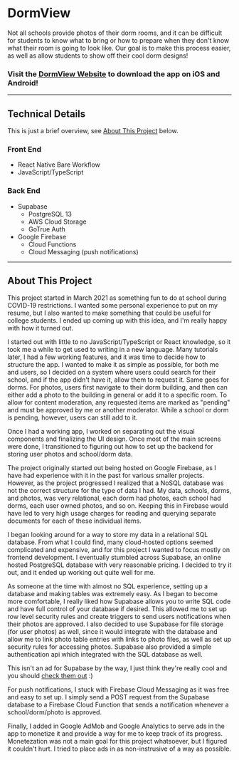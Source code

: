 # DormView

Not all schools provide photos of their dorm rooms, and it can be difficult for students to know what to bring or how to prepare when they don't know what their room is going to look like. Our goal is to make this process easier, as well as allow students to show off their cool dorm designs!

### Visit the [DormView Website](dormviewapp.com) to download the app on iOS and Android!

---

## Technical Details

This is just a brief overview, see [About This Project](#about-this-project) below.

### Front End

- React Native Bare Workflow
- JavaScript/TypeScript

### Back End

- Supabase
  - PostgreSQL 13
  - AWS Cloud Storage
  - GoTrue Auth
- Google Firebase
  - Cloud Functions
  - Cloud Messaging (push notifications)

---

## About This Project

This project started in March 2021 as something fun to do at school during COVID-19 restrictions. I wanted some personal experience to put on my resume, but I also wanted to make something that could be useful for college students. I ended up coming up with this idea, and I'm really happy with how it turned out.

I started out with little to no JavaScript/TypeScript or React knowledge, so it took me a while to get used to writing in a new language. Many tutorials later, I had a few working features, and it was time to decide how to structure the app. I wanted to make it as simple as possible, for both me and users, so I decided on a system where users could search for their school, and if the app didn't have it, allow them to request it. Same goes for dorms. For photos, users first navigate to their dorm building, and then can either add a photo to the building in general or add it to a specific room. To allow for content moderation, any requested items are marked as "pending" and must be approved by me or another moderator. While a school or dorm is pending, however, users can still add to it.

Once I had a working app, I worked on separating out the visual components and finalizing the UI design. Once most of the main screens were done, I transitioned to figuring out how to set up the backend for storing user photos and school/dorm data.

The project originally started out being hosted on Google Firebase, as I have had experience with it in the past for various smaller projects. However, as the project progressed I realized that a NoSQL database was not the correct structure for the type of data I had. My data, schools, dorms, and photos, was very relational, each dorm had photos, each school had dorms, each user owned photos, and so on. Keeping this in Firebase would have led to very high usage charges for reading and querying separate documents for each of these individual items.

I began looking around for a way to store my data in a relational SQL database. From what I could find, many cloud-hosted options seemed complicated and expensive, and for this project I wanted to focus mostly on frontend development. I eventually stumbled across Supabase, an online hosted PostgreSQL database with very reasonable pricing. I decided to try it out, and it ended up working out quite well for me.

As someone at the time with almost no SQL experience, setting up a database and making tables was extremely easy. As I began to become more comfortable, I really liked how Supabase allows you to write SQL code and have full control of your database if desired. This allowed me to set up row level security rules and create triggers to send users notifications when their photos are approved. I also decided to use Supabase for file storage (for user photos) as well, since it would integrate with the database and allow me to link photo table entries with links to photo files, as well as set up security rules for accessing photos. Supabase also provided a simple authentication api which integrated with the SQL database as well.

This isn't an ad for Supabase by the way, I just think they're really cool and you should [check them out](supabase.com) :)

For push notifications, I stuck with Firebase Cloud Messaging as it was free and easy to set up. I simply send a POST request from the Supabase database to a Firebase Cloud Function that sends a notification whenever a school/dorm/photo is approved.

Finally, I added in Google AdMob and Google Analytics to serve ads in the app to monetize it and provide a way for me to keep track of its progress. Monetezation was not a main goal for this project whatsoever, but I figured it couldn't hurt. I tried to place ads in as non-instrusive of a way as possible.
